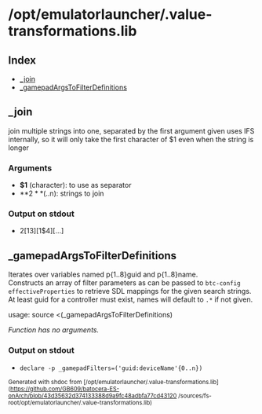 # /opt/emulatorlauncher/.value-transformations.lib

## Index

* [_join](#_join)
* [_gamepadArgsToFilterDefinitions](#_gamepadargstofilterdefinitions)

## _join

join multiple strings into one, separated by the first argument given
uses IFS internally, so it will only take the first character of $1 even when the string is longer

### Arguments

* **$1** (character): to use as separator
* **$2** (..$n): strings to join

### Output on stdout

* $2[$1$3][$1$4][...]

## _gamepadArgsToFilterDefinitions

Iterates over variables named p{1..8}guid and p{1..8}name.  
Constructs an array of filter parameters as can be passed to `btc-config effectiveProperties` 
to retrieve SDL mappings for the given search strings.  
At least guid for a controller must exist, names will default to `.*` if not given.

usage: source <(_gamepadArgsToFilterDefinitions)

_Function has no arguments._

### Output on stdout

* `declare -p _gamepadFilters=('guid:deviceName'{0..n})`


<sub>Generated with shdoc from [/opt/emulatorlauncher/.value-transformations.lib](https://github.com/GB609/batocera-ES-onArch/blob/43d35632d374133388d9a9fc48adbfa77cd43120
/sources/fs-root/opt/emulatorlauncher/.value-transformations.lib)</sub>